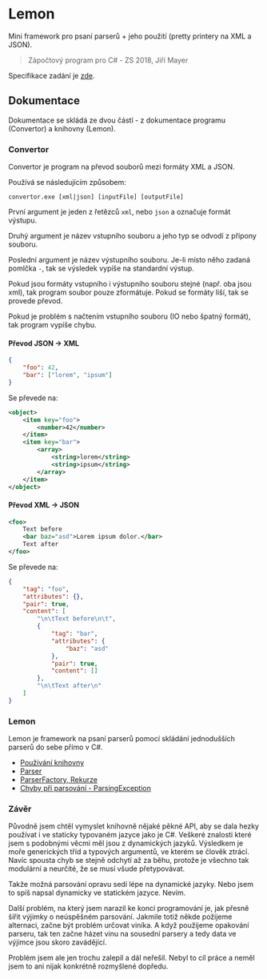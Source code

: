 Lemon
=====

Mini framework pro psaní parserů + jeho použití (pretty printery na XML a JSON).

> Zápočtový program pro C# - ZS 2018, Jiří Mayer

Specifikace zadání je [zde](docs/specs.md).

Dokumentace
-----------

Dokumentace se skládá ze dvou částí - z dokumentace programu (Convertor) a knihovny (Lemon).


### Convertor

Convertor je program na převod souborů mezi formáty XML a JSON.

Používá se následujícím způsobem:

    convertor.exe [xml|json] [inputFile] [outputFile]

První argument je jeden z řetězců `xml`, nebo `json` a označuje formát výstupu.

Druhý argument je název vstupního souboru a jeho typ se odvodí z přípony souboru.

Poslední argument je název výstupního souboru. Je-li místo něho zadaná pomlčka `-`, tak se výsledek
vypíše na standardní výstup.

Pokud jsou formáty vstupního i výstupního souboru stejné (např. oba jsou xml), tak program soubor pouze zformátuje.
Pokud se formáty liší, tak se provede převod.

Pokud je problém s načtením vstupního souboru (IO nebo špatný formát), tak program vypíše chybu.


#### Převod JSON -> XML

```json
{
    "foo": 42,
    "bar": ["lorem", "ipsum"]
}
```

Se převede na:

```xml
<object>
    <item key="foo">
        <number>42</number>
    </item>
    <item key="bar">
        <array>
            <string>lorem</string>
            <string>ipsum</string>
        </array>
    </item>
</object>
```


#### Převod XML -> JSON

```xml
<foo>
    Text before
    <bar baz="asd">Lorem ipsum dolor.</bar>
    Text after
</foo>
```

Se převede na:

```json
{
    "tag": "foo",
    "attributes": {},
    "pair": true,
    "content": [
        "\n\tText before\n\t",
        {
            "tag": "bar",
            "attributes": {
                "baz": "asd"
            },
            "pair": true,
            "content": []
        },
        "\n\tText after\n"
    ]
}
```


### Lemon

Lemon je framework na psaní parserů pomocí skládání jednodušších parserů do sebe přímo v C#.

- [Používání knihovny](docs/usage.md)
- [Parser](docs/parser.md)
- [ParserFactory, Rekurze](docs/parser-factory.md)
- [Chyby při parsování - ParsingException](docs/exceptions.md)


### Závěr

Původně jsem chtěl vymyslet knihovně nějaké pěkné API, aby se dala hezky používat i ve staticky
typovaném jazyce jako je C#. Veškeré znalosti které jsem s podobnými věcmi měl jsou z dynamických jazyků.
Výsledkem je moře generických tříd a typových argumentů, ve kterém se člověk ztrácí. Navíc spousta
chyb se stejně odchytí až za běhu, protože je všechno tak modulární a neurčité, že se musí všude přetypovávat.

Takže možná parsování opravu sedí lépe na dynamické jazyky. Nebo jsem to spíš napsal
dynamicky ve statickém jazyce. Nevím.

Další problém, na který jsem narazil ke konci programování je, jak přesně šířit výjimky o neúspěšném parsování.
Jakmile totiž někde požijeme alternaci, začne být problém určovat viníka. A když použijeme opakování
parseru, tak ten začne házet vinu na sousední parsery a tedy data ve výjimce jsou skoro zavádějící.

Problém jsem ale jen trochu zalepil a dál neřešil. Nebyl to cíl práce a neměl jsem to ani nijak
konkrétně rozmyšlené dopředu.
